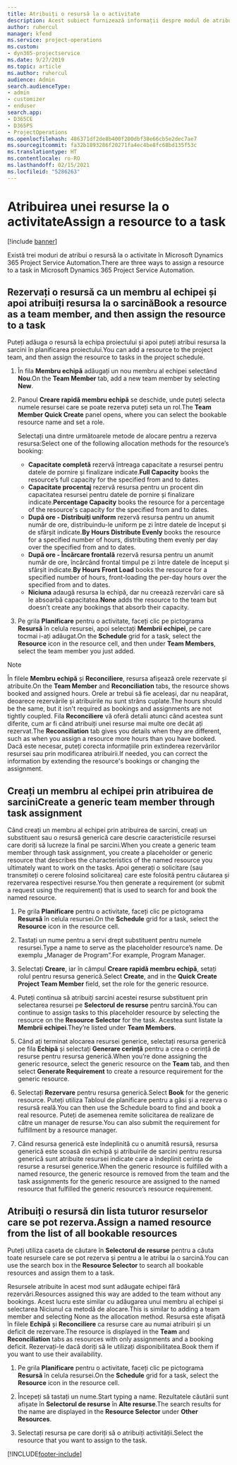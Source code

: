 ```yaml
---
title: Atribuiți o resursă la o activitate
description: Acest subiect furnizează informații despre modul de atribuire a resurselor la activități.
author: ruhercul
manager: kfend
ms.service: project-operations
ms.custom:
- dyn365-projectservice
ms.date: 9/27/2019
ms.topic: article
ms.author: ruhercul
audience: Admin
search.audienceType:
- admin
- customizer
- enduser
search.app:
- D365CE
- D365PS
- ProjectOperations
ms.openlocfilehash: 486371df2de8b400f200dbf38e66cb5e2dec7ae7
ms.sourcegitcommit: fa32b1893286f20271fa4ec4be8fc68bd135f53c
ms.translationtype: HT
ms.contentlocale: ro-RO
ms.lasthandoff: 02/15/2021
ms.locfileid: "5286263"
---
```

# <a name="assign-a-resource-to-a-task"></a><span data-ttu-id="b26b4-103">Atribuirea unei resurse la o activitate</span><span class="sxs-lookup"><span data-stu-id="b26b4-103">Assign a resource to a task</span></span>

[!include [banner](../includes/psa-now-project-operations.md)]

<span data-ttu-id="b26b4-104">Există trei moduri de atribui o resursă la o activitate în Microsoft Dynamics 365 Project Service Automation.</span><span class="sxs-lookup"><span data-stu-id="b26b4-104">There are three ways to assign a resource to a task in Microsoft Dynamics 365 Project Service Automation.</span></span>

## <a name="book-a-resource-as-a-team-member-and-then-assign-the-resource-to-a-task"></a><span data-ttu-id="b26b4-105">Rezervați o resursă ca un membru al echipei și apoi atribuiți resursa la o sarcină</span><span class="sxs-lookup"><span data-stu-id="b26b4-105">Book a resource as a team member, and then assign the resource to a task</span></span>

<span data-ttu-id="b26b4-106">Puteți adăuga o resursă la echipa proiectului și apoi puteți atribui resursa la sarcini în planificarea proiectului.</span><span class="sxs-lookup"><span data-stu-id="b26b4-106">You can add a resource to the project team, and then assign the resource to tasks in the project schedule.</span></span>

1. <span data-ttu-id="b26b4-107">În fila **Membru echipă** adăugați un nou membru al echipei selectând **Nou**.</span><span class="sxs-lookup"><span data-stu-id="b26b4-107">On the **Team Member** tab, add a new team member by selecting **New**.</span></span> 

2. <span data-ttu-id="b26b4-108">Panoul **Creare rapidă membru echipă** se deschide, unde puteți selecta numele resursei care se poate rezerva puteți seta un rol.</span><span class="sxs-lookup"><span data-stu-id="b26b4-108">The **Team Member Quick Create** panel opens, where you can select the bookable resource name and set a role.</span></span> 

    <span data-ttu-id="b26b4-109">Selectați una dintre următoarele metode de alocare pentru a rezerva resursa:</span><span class="sxs-lookup"><span data-stu-id="b26b4-109">Select one of the following allocation methods for the resource’s booking:</span></span>

    - <span data-ttu-id="b26b4-110">**Capacitate completă** rezervă întreaga capacitate a resursei pentru datele de pornire și finalizare indicate.</span><span class="sxs-lookup"><span data-stu-id="b26b4-110">**Full Capacity** books the resource’s full capacity for the specified from and to dates.</span></span>
    - <span data-ttu-id="b26b4-111">**Capacitate procentaj** rezervă resursa pentru un procent din capacitatea resursei pentru datele de pornire și finalizare indicate.</span><span class="sxs-lookup"><span data-stu-id="b26b4-111">**Percentage Capacity** books the resource for a percentage of the resource's capacity for the specified from and to dates.</span></span>
    - <span data-ttu-id="b26b4-112">**După ore - Distribuiți uniform** rezervă resursa pentru un anumit număr de ore, distribuindu-le uniform pe zi între datele de început și de sfârșit indicate.</span><span class="sxs-lookup"><span data-stu-id="b26b4-112">**By Hours Distribute Evenly** books the resource for a specified number of hours, distributing them evenly per day over the specified from and to dates.</span></span>
    - <span data-ttu-id="b26b4-113">**După ore - Încărcare frontală** rezervă resursa pentru un anumit număr de ore, încărcând frontal timpul pe zi între datele de început și sfârșit indicate.</span><span class="sxs-lookup"><span data-stu-id="b26b4-113">**By Hours Front Load** books the resource for a specified number of hours, front-loading the per-day hours over the specified from and to dates.</span></span>
    - <span data-ttu-id="b26b4-114">**Niciuna** adaugă resursa la echipă, dar nu creează rezervări care să le absoarbă capacitatea.</span><span class="sxs-lookup"><span data-stu-id="b26b4-114">**None** adds the resource to the team but doesn’t create any bookings that absorb their capacity.</span></span>

3. <span data-ttu-id="b26b4-115">Pe grila **Planificare** pentru o activitate, faceți clic pe pictograma **Resursă** în celula resursei, apoi selectați **Membrii echipei**, pe care tocmai i-ați adăugat.</span><span class="sxs-lookup"><span data-stu-id="b26b4-115">On the **Schedule** grid for a task, select the **Resource** icon in the resource cell, and then under **Team Members**, select the team member you just added.</span></span> 

> [!NOTE]
> <span data-ttu-id="b26b4-116">În filele **Membru echipă** și **Reconciliere**, resursa afișează orele rezervate și atribuite.</span><span class="sxs-lookup"><span data-stu-id="b26b4-116">On the **Team Member** and **Reconciliation** tabs, the resource shows booked and assigned hours.</span></span> <span data-ttu-id="b26b4-117">Orele ar trebui să fie aceleași, dar nu neapărat, deoarece rezervările și atribuirile nu sunt strâns cuplate.</span><span class="sxs-lookup"><span data-stu-id="b26b4-117">The hours should be the same, but it isn't required as bookings and assignments are not tightly coupled.</span></span> <span data-ttu-id="b26b4-118">Fila **Reconciliere** vă oferă detalii atunci când acestea sunt diferite, cum ar fi când atribuiți unei resurse mai multe ore decât ați rezervat.</span><span class="sxs-lookup"><span data-stu-id="b26b4-118">The **Reconciliation** tab gives you details when they are different, such as when you assign a resource more hours than you have booked.</span></span> <span data-ttu-id="b26b4-119">Dacă este necesar, puteți corecta informațiile prin extinderea rezervărilor resursei sau prin modificarea atribuirii.</span><span class="sxs-lookup"><span data-stu-id="b26b4-119">If needed, you can correct the information by extending the resource's bookings or changing the assignment.</span></span>

## <a name="create-a-generic-team-member-through-task-assignment"></a><span data-ttu-id="b26b4-120">Creați un membru al echipei prin atribuirea de sarcini</span><span class="sxs-lookup"><span data-stu-id="b26b4-120">Create a generic team member through task assignment</span></span>

<span data-ttu-id="b26b4-121">Când creați un membru al echipei prin atribuirea de sarcini, creați un substituent sau o resursă generică care descrie caracteristicile resursei care doriți să lucreze la final pe sarcini.</span><span class="sxs-lookup"><span data-stu-id="b26b4-121">When you create a generic team member through task assignment, you create a placeholder or generic resource that describes the characteristics of the named resource you ultimately want to work on the tasks.</span></span> <span data-ttu-id="b26b4-122">Apoi generați o solicitare (sau transmiteți o cerere folosind solicitarea) care este folosită pentru căutarea și rezervarea respectivei resurse.</span><span class="sxs-lookup"><span data-stu-id="b26b4-122">You then generate a requirement (or submit a request using the requirement) that is used to search for and book the named resource.</span></span>

1. <span data-ttu-id="b26b4-123">Pe grila **Planificare** pentru o activitate, faceți clic pe pictograma **Resursă** în celula resursei.</span><span class="sxs-lookup"><span data-stu-id="b26b4-123">On the **Schedule** grid for a task, select the **Resource** icon in the resource cell.</span></span>

2. <span data-ttu-id="b26b4-124">Tastați un nume pentru a servi drept substituent pentru numele resursei.</span><span class="sxs-lookup"><span data-stu-id="b26b4-124">Type a name to serve as the placeholder resource’s name.</span></span> <span data-ttu-id="b26b4-125">De exemplu „Manager de Program”.</span><span class="sxs-lookup"><span data-stu-id="b26b4-125">For example, Program Manager.</span></span>

3. <span data-ttu-id="b26b4-126">Selectați **Creare**, iar în câmpul **Creare rapidă membru echipă**, setați rolul pentru resursa generică.</span><span class="sxs-lookup"><span data-stu-id="b26b4-126">Select **Create**, and in the **Quick Create Project Team Member** field, set the role for the generic resource.</span></span>

4. <span data-ttu-id="b26b4-127">Puteți continua să atribuiți sarcini acestei resurse substituent prin selectarea resursei pe **Selectorul de resurse** pentru sarcină.</span><span class="sxs-lookup"><span data-stu-id="b26b4-127">You can continue to assign tasks to this placeholder resource by selecting the resource on the **Resource Selector** for the task.</span></span> <span data-ttu-id="b26b4-128">Acestea sunt listate la **Membrii echipei**.</span><span class="sxs-lookup"><span data-stu-id="b26b4-128">They’re listed under **Team Members**.</span></span>

5. <span data-ttu-id="b26b4-129">Când ați terminat alocarea resursei generice, selectați resursa generică pe fila **Echipă** și selectați **Generare cerință** pentru a crea o cerință de resurse pentru resursa generică.</span><span class="sxs-lookup"><span data-stu-id="b26b4-129">When you’re done assigning the generic resource, select the generic resource on the **Team** tab, and then select **Generate Requirement** to create a resource requirement for the generic resource.</span></span>

6. <span data-ttu-id="b26b4-130">Selectați **Rezervare** pentru resursa generică.</span><span class="sxs-lookup"><span data-stu-id="b26b4-130">Select **Book** for the generic resource.</span></span> <span data-ttu-id="b26b4-131">Puteți utiliza Tabloul de planificare pentru a găsi și a rezerva o resursă reală.</span><span class="sxs-lookup"><span data-stu-id="b26b4-131">You can then use the Schedule board to find and book a real resource.</span></span> <span data-ttu-id="b26b4-132">Puteți de asemenea remite solicitarea de realizare de către un manager de resurse.</span><span class="sxs-lookup"><span data-stu-id="b26b4-132">You can also submit the requirement for fulfillment by a resource manager.</span></span>

7. <span data-ttu-id="b26b4-133">Când resursa generică este îndeplinită cu o anumită resursă, resursa generică este scoasă din echipă și atribuirile de sarcini pentru resursa generică sunt atribuite resursei indicate care a îndeplinit cerința de resurse a resursei generice.</span><span class="sxs-lookup"><span data-stu-id="b26b4-133">When the generic resource is fulfilled with a named resource, the generic resource is removed from the team and the task assignments for the generic resource are assigned to the named resource that fulfilled the generic resource’s resource requirement.</span></span>

## <a name="assign-a-named-resource-from-the-list-of-all-bookable-resources"></a><span data-ttu-id="b26b4-134">Atribuiți o resursă din lista tuturor resurselor care se pot rezerva.</span><span class="sxs-lookup"><span data-stu-id="b26b4-134">Assign a named resource from the list of all bookable resources</span></span>

<span data-ttu-id="b26b4-135">Puteți utiliza caseta de căutare în **Selectorul de resurse** pentru a căuta toate resursele care se pot rezerva și pentru a le atribui la o sarcină.</span><span class="sxs-lookup"><span data-stu-id="b26b4-135">You can use the search box in the **Resource Selector** to search all bookable resources and assign them to a task.</span></span>

<span data-ttu-id="b26b4-136">Resursele atribuite în acest mod sunt adăugate echipei fără rezervări.</span><span class="sxs-lookup"><span data-stu-id="b26b4-136">Resources assigned this way are added to the team without any bookings.</span></span> <span data-ttu-id="b26b4-137">Acest lucru este similar cu adăugarea unui membru al echipei și selectarea Niciunul ca metodă de alocare.</span><span class="sxs-lookup"><span data-stu-id="b26b4-137">This is similar to adding a team member and selecting None as the allocation method.</span></span> <span data-ttu-id="b26b4-138">Resursa este afișată în filele **Echipă** și **Reconciliere** ca resurse care au numai atribuiri și un deficit de rezervare.</span><span class="sxs-lookup"><span data-stu-id="b26b4-138">The resource is displayed in the **Team** and **Reconciliation** tabs as resources with only assignments and a booking deficit.</span></span> <span data-ttu-id="b26b4-139">Rezervați-le dacă doriți să le utilizați disponibilitatea.</span><span class="sxs-lookup"><span data-stu-id="b26b4-139">Book them if you want to use their availability.</span></span>

1. <span data-ttu-id="b26b4-140">Pe grila **Planificare** pentru o activitate, faceți clic pe pictograma **Resursă** în celula resursei.</span><span class="sxs-lookup"><span data-stu-id="b26b4-140">On the **Schedule** grid for a task, select the **Resource** icon in the resource cell.</span></span>

2. <span data-ttu-id="b26b4-141">Începeți să tastați un nume.</span><span class="sxs-lookup"><span data-stu-id="b26b4-141">Start typing a name.</span></span> <span data-ttu-id="b26b4-142">Rezultatele căutării sunt afișate în **Selectorul de resurse** în **Alte resurse**.</span><span class="sxs-lookup"><span data-stu-id="b26b4-142">The search results for the name are displayed in the **Resource Selector** under **Other Resources**.</span></span>

3. <span data-ttu-id="b26b4-143">Selectați resursa pe care doriți să o atribuiți activității.</span><span class="sxs-lookup"><span data-stu-id="b26b4-143">Select the resource that you want to assign to the task.</span></span>



[!INCLUDE[footer-include](../includes/footer-banner.md)]
